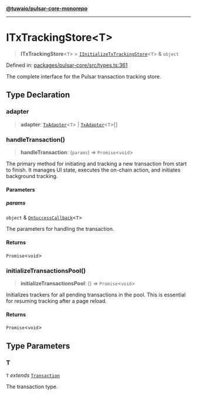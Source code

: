 [**@tuwaio/pulsar-core-monorepo**](../../../README.md)

***

# ITxTrackingStore\<T\>

> **ITxTrackingStore**\<`T`\> = [`IInitializeTxTrackingStore`](../interfaces/IInitializeTxTrackingStore.md)\<`T`\> & `object`

Defined in: [packages/pulsar-core/src/types.ts:361](https://github.com/TuwaIO/pulsar-core/blob/bf6927ad9548f321243c3ca0256852e2339389ae/packages/pulsar-core/src/types.ts#L361)

The complete interface for the Pulsar transaction tracking store.

## Type Declaration

### adapter

> **adapter**: [`TxAdapter`](TxAdapter.md)\<`T`\> \| [`TxAdapter`](TxAdapter.md)\<`T`\>[]

### handleTransaction()

> **handleTransaction**: (`params`) => `Promise`\<`void`\>

The primary method for initiating and tracking a new transaction from start to finish.
It manages UI state, executes the on-chain action, and initiates background tracking.

#### Parameters

##### params

`object` & [`OnSuccessCallback`](OnSuccessCallback.md)\<`T`\>

The parameters for handling the transaction.

#### Returns

`Promise`\<`void`\>

### initializeTransactionsPool()

> **initializeTransactionsPool**: () => `Promise`\<`void`\>

Initializes trackers for all pending transactions in the pool.
This is essential for resuming tracking after a page reload.

#### Returns

`Promise`\<`void`\>

## Type Parameters

### T

`T` *extends* [`Transaction`](Transaction.md)

The transaction type.
